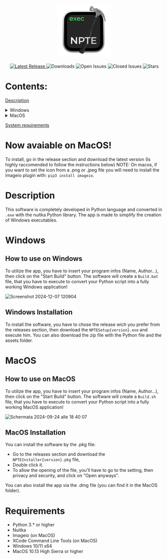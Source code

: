 <p align="center">
  <img src="Icons/icon.png"  alt="Icona App" width="170" height="170">
  <br>
  <br>
  <a href="https://github.com/Anakin-bb8/Nuitka-GUI-NPTE/releases">
    <img src="https://img.shields.io/github/v/release/Anakin-bb8/Nuitka-GUI-NPTE?label=Latest%20Release&color=004E64" alt="Latest Release">
  </a>
  <img src="https://img.shields.io/github/downloads/Anakin-bb8/Nuitka-GUI-NPTE/total?label=Downloads&color=00A5CF" alt="Downloads">
  <img src="https://img.shields.io/github/issues/Anakin-bb8/Nuitka-GUI-NPTE?label=Issues&color=9FFFCB" alt="Open Issues">
  <img src="https://img.shields.io/github/issues-closed/Anakin-bb8/Nuitka-GUI-NPTE?label=Issues&color=25A18E" alt="Closed Issues">
  <img src="https://img.shields.io/github/stars/Anakin-bb8/Nuitka-GUI-NPTE?label=Stars&color=7AE582" alt="Stars">
</p>

# Contents:
[Description](#description)
<details>
  <summary>Windows</summary>

  - [How to use](#how-to-use-on-windows)
  - [Installation](#windows-installation)
</details>
<details>
  <summary>MacOS</summary>

  - [How to use](#how-to-use-on-macos)
  - [Installation](#macos-installation)
</details>

[System requirements](#requirements)

# Now avaiable on MacOS!
To install, go in the release section and download the latest version (Is highly raccomended to follow the instructions below) NOTE: On macos, if you want to set the icon from a .png or .jpeg file you will need to install the imageio plugin with: `pip3 install imageio`.

# Description
This software is completely developed in Python language and converted in `.exe` with the nuitka Python library.
The app is made to simplify the creation of Windows executables.

# Windows

## How to use on Windows
To utilize the app, you have to insert your program infos (Name, Author...), then click on the "Start Build" button. The software will create a `Build.bat` file, that you have to execute to convert your Python script into a fully working Windows application!

![Screenshot 2024-12-07 120904](https://github.com/user-attachments/assets/57078c6d-cccb-4299-8d21-875502c748cc)

## Windows Installation
To install the software, you have to chose the release wich you prefer from the releases section, then download the `NPTESetup{version}.exe` and execute him. You can also download the zip file with the Python file and the assets folder.

# MacOS

## How to use on MacOS
To utilize the app, you have to insert your program infos (Name, Author...), then click on the "Start Build" button. The software will create a `Build.sh` file, that you have to execute to convert your Python script into a fully working MacOS application!

![Schermata 2024-09-24 alle 18 40 07](https://github.com/user-attachments/assets/78a2de14-f0f5-4954-a564-5d589784d522)

## MacOS Installation
You can install the software by the .pkg file:
- Go to the releases section and download the `NPTEInstaller{version}.pkg` file,
- Double click it.
- To allow the opening of the file, you'll have to go to the setting, then privacy and security, and click on "Open anyways".

You can also install the app via the .dmg file (you can find it in the MacOS folder).

# Requirements
- Python 3.* or higher
- Nuitka
- Imageio (on MacOS)
- XCode Command Line Tools (on MacOS)
- Windows 10/11 x64
- MacOS 10.13 High Sierra or higher
